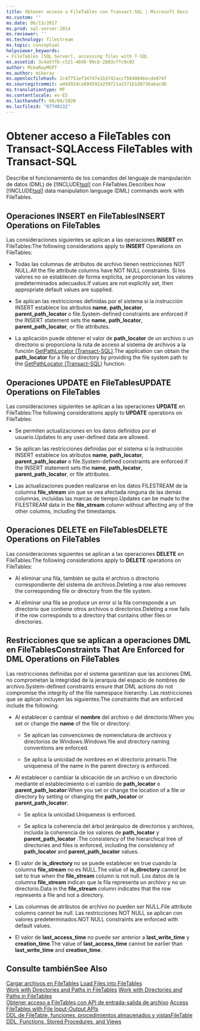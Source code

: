 ```yaml
---
title: Obtener acceso a FileTables con Transact-SQL | Microsoft Docs
ms.custom: ''
ms.date: 06/13/2017
ms.prod: sql-server-2014
ms.reviewer: ''
ms.technology: filestream
ms.topic: conceptual
helpviewer_keywords:
- FileTables [SQL Server], accessing files with T-SQL
ms.assetid: 3c4a5ffb-c521-4696-99cb-2b03cffc9c02
author: MikeRayMSFT
ms.author: mikeray
ms.openlocfilehash: 2c47751ef34747e1b3742accf5040846ecde074f
ms.sourcegitcommit: ad4d92dce894592a259721a1571b1d8736abacdb
ms.translationtype: MT
ms.contentlocale: es-ES
ms.lasthandoff: 08/04/2020
ms.locfileid: "87748132"
---
```

# <a name="access-filetables-with-transact-sql"></a><span data-ttu-id="24c5b-102">Obtener acceso a FileTables con Transact-SQL</span><span class="sxs-lookup"><span data-stu-id="24c5b-102">Access FileTables with Transact-SQL</span></span>
  <span data-ttu-id="24c5b-103">Describe el funcionamiento de los comandos del lenguaje de manipulación de datos (DML) de [!INCLUDE[tsql](../../includes/tsql-md.md)] con FileTables.</span><span class="sxs-lookup"><span data-stu-id="24c5b-103">Describes how [!INCLUDE[tsql](../../includes/tsql-md.md)] data manipulation language (DML) commands work with FileTables.</span></span>  
  
##  <a name="insert-operations-on-filetables"></a><a name="BasicsInsert"></a> <span data-ttu-id="24c5b-104">Operaciones INSERT en FileTables</span><span class="sxs-lookup"><span data-stu-id="24c5b-104">INSERT Operations on FileTables</span></span>  
 <span data-ttu-id="24c5b-105">Las consideraciones siguientes se aplican a las operaciones **INSERT** en FileTables:</span><span class="sxs-lookup"><span data-stu-id="24c5b-105">The following considerations apply to **INSERT** Operations on FileTables:</span></span>  
  
-   <span data-ttu-id="24c5b-106">Todas las columnas de atributos de archivo tienen restricciones NOT NULL.</span><span class="sxs-lookup"><span data-stu-id="24c5b-106">All the file attribute columns have NOT NULL constraints.</span></span> <span data-ttu-id="24c5b-107">Si los valores no se establecen de forma explícita, se proporcionan los valores predeterminados adecuados.</span><span class="sxs-lookup"><span data-stu-id="24c5b-107">If values are not explicitly set, then appropriate default values are supplied.</span></span>  
  
-   <span data-ttu-id="24c5b-108">Se aplican las restricciones definidas por el sistema si la instrucción INSERT establece los atributos **name**, **path_locator**, **parent_path_locator** o file.</span><span class="sxs-lookup"><span data-stu-id="24c5b-108">System-defined constraints are enforced if the INSERT statement sets the **name**, **path_locator**, **parent_path_locator**, or file attributes.</span></span>  
  
-   <span data-ttu-id="24c5b-109">La aplicación puede obtener el valor de **path_locator** de un archivo o un directorio si proporciona la ruta de acceso al sistema de archivos a la función [GetPathLocator &#40;Transact-SQL&#41;](/sql/relational-databases/system-functions/getpathlocator-transact-sql).</span><span class="sxs-lookup"><span data-stu-id="24c5b-109">The application can obtain the **path_locator** for a file or directory by providing the file system path to the [GetPathLocator &#40;Transact-SQL&#41;](/sql/relational-databases/system-functions/getpathlocator-transact-sql) function.</span></span>  
  
##  <a name="update-operations-on-filetables"></a><a name="BasicsUpdate"></a> <span data-ttu-id="24c5b-110">Operaciones UPDATE en FileTables</span><span class="sxs-lookup"><span data-stu-id="24c5b-110">UPDATE Operations on FileTables</span></span>  
 <span data-ttu-id="24c5b-111">Las consideraciones siguientes se aplican a las operaciones **UPDATE** en FileTables:</span><span class="sxs-lookup"><span data-stu-id="24c5b-111">The following considerations apply to **UPDATE** operations on FileTables:</span></span>  
  
-   <span data-ttu-id="24c5b-112">Se permiten actualizaciones en los datos definidos por el usuario.</span><span class="sxs-lookup"><span data-stu-id="24c5b-112">Updates to any user-defined data are allowed.</span></span>  
  
-   <span data-ttu-id="24c5b-113">Se aplican las restricciones definidas por el sistema si la instrucción INSERT establece los atributos **name**, **path_locator**, **parent_path_locator** o file.</span><span class="sxs-lookup"><span data-stu-id="24c5b-113">System-defined constraints are enforced if the INSERT statement sets the **name**, **path_locator**, **parent_path_locator**, or file attributes.</span></span>  
  
-   <span data-ttu-id="24c5b-114">Las actualizaciones pueden realizarse en los datos FILESTREAM de la columna **file_stream** sin que se vea afectada ninguna de las demás columnas, incluidas las marcas de tiempo.</span><span class="sxs-lookup"><span data-stu-id="24c5b-114">Updates can be made to the FILESTREAM data in the **file_stream** column without affecting any of the other columns, including the timestamps.</span></span>  
  
##  <a name="delete-operations-on-filetables"></a><a name="BasicsDelete"></a> <span data-ttu-id="24c5b-115">Operaciones DELETE en FileTables</span><span class="sxs-lookup"><span data-stu-id="24c5b-115">DELETE Operations on FileTables</span></span>  
 <span data-ttu-id="24c5b-116">Las consideraciones siguientes se aplican a las operaciones **DELETE** en FileTables:</span><span class="sxs-lookup"><span data-stu-id="24c5b-116">The following considerations apply to **DELETE** operations on FileTables:</span></span>  
  
-   <span data-ttu-id="24c5b-117">Al eliminar una fila, también se quita el archivo o directorio correspondiente del sistema de archivos.</span><span class="sxs-lookup"><span data-stu-id="24c5b-117">Deleting a row also removes the corresponding file or directory from the file system.</span></span>  
  
-   <span data-ttu-id="24c5b-118">Al eliminar una fila se produce un error si la fila corresponde a un directorio que contiene otros archivos o directorios.</span><span class="sxs-lookup"><span data-stu-id="24c5b-118">Deleting a row fails if the row corresponds to a directory that contains other files or directories.</span></span>  
  
##  <a name="constraints-that-are-enforced-for-dml-operations-on-filetables"></a><a name="BasicsConstraints"></a> <span data-ttu-id="24c5b-119">Restricciones que se aplican a operaciones DML en FileTables</span><span class="sxs-lookup"><span data-stu-id="24c5b-119">Constraints That Are Enforced for DML Operations on FileTables</span></span>  
 <span data-ttu-id="24c5b-120">Las restricciones definidas por el sistema garantizan que las acciones DML no comprometan la integridad de la jerarquía del espacio de nombres de archivo.</span><span class="sxs-lookup"><span data-stu-id="24c5b-120">System-defined constraints ensure that DML actions do not compromise the integrity of the file namespace hierarchy.</span></span> <span data-ttu-id="24c5b-121">Las restricciones que se aplican incluyen las siguientes:</span><span class="sxs-lookup"><span data-stu-id="24c5b-121">The constraints that are enforced include the following:</span></span>  
  
-   <span data-ttu-id="24c5b-122">Al establecer o cambiar el **nombre** del archivo o del directorio:</span><span class="sxs-lookup"><span data-stu-id="24c5b-122">When you set or change the **name** of the file or directory:</span></span>  
  
    -   <span data-ttu-id="24c5b-123">Se aplican las convenciones de nomenclatura de archivos y directorios de Windows.</span><span class="sxs-lookup"><span data-stu-id="24c5b-123">Windows file and directory naming conventions are enforced.</span></span>  
  
    -   <span data-ttu-id="24c5b-124">Se aplica la unicidad de nombres en el directorio primario.</span><span class="sxs-lookup"><span data-stu-id="24c5b-124">The uniqueness of the name in the parent directory is enforced.</span></span>  
  
-   <span data-ttu-id="24c5b-125">Al establecer o cambiar la ubicación de un archivo o un directorio mediante el establecimiento o el cambio de **path_locator** o **parent_path_locator**:</span><span class="sxs-lookup"><span data-stu-id="24c5b-125">When you set or change the location of a file or directory by setting or changing the **path_locator** or **parent_path_locator**:</span></span>  
  
    -   <span data-ttu-id="24c5b-126">Se aplica la unicidad.</span><span class="sxs-lookup"><span data-stu-id="24c5b-126">Uniqueness is enforced.</span></span>  
  
    -   <span data-ttu-id="24c5b-127">Se aplica la coherencia del árbol jerárquico de directorios y archivos, incluida la coherencia de los valores de **path_locator** y **parent_path_locator** .</span><span class="sxs-lookup"><span data-stu-id="24c5b-127">The consistency of the hierarchical tree of directories and files is enforced, including the consistency of **path_locator** and **parent_path_locator** values.</span></span>  
  
-   <span data-ttu-id="24c5b-128">El valor de **is_directory** no se puede establecer en true cuando la columna **file_stream** no es NULL.</span><span class="sxs-lookup"><span data-stu-id="24c5b-128">The value of **is_directory** cannot be set to true when the **file_stream** column is not null.</span></span> <span data-ttu-id="24c5b-129">Los datos de la columna **file_stream** indican que la fila representa un archivo y no un directorio.</span><span class="sxs-lookup"><span data-stu-id="24c5b-129">Data in the **file_stream** column indicates that the row represents a file and not a directory.</span></span>  
  
-   <span data-ttu-id="24c5b-130">Las columnas de atributos de archivo no pueden ser NULL.</span><span class="sxs-lookup"><span data-stu-id="24c5b-130">File attribute columns cannot be null.</span></span> <span data-ttu-id="24c5b-131">Las restricciones NOT NULL se aplican con valores predeterminados.</span><span class="sxs-lookup"><span data-stu-id="24c5b-131">NOT NULL constraints are enforced with default values.</span></span>  
  
-   <span data-ttu-id="24c5b-132">El valor de **last_access_time** no puede ser anterior a **last_write_time** y **creation_time**.</span><span class="sxs-lookup"><span data-stu-id="24c5b-132">The value of **last_access_time** cannot be earlier than **last_write_time** and **creation_time**.</span></span>  
  
## <a name="see-also"></a><span data-ttu-id="24c5b-133">Consulte también</span><span class="sxs-lookup"><span data-stu-id="24c5b-133">See Also</span></span>  
 <span data-ttu-id="24c5b-134">[Cargar archivos en FileTables](load-files-into-filetables.md) </span><span class="sxs-lookup"><span data-stu-id="24c5b-134">[Load Files into FileTables](load-files-into-filetables.md) </span></span>  
 <span data-ttu-id="24c5b-135">[Work with Directories and Paths in FileTables](work-with-directories-and-paths-in-filetables.md) </span><span class="sxs-lookup"><span data-stu-id="24c5b-135">[Work with Directories and Paths in FileTables](work-with-directories-and-paths-in-filetables.md) </span></span>  
 <span data-ttu-id="24c5b-136">[Obtener acceso a FileTables con API de entrada-salida de archivo](access-filetables-with-file-input-output-apis.md) </span><span class="sxs-lookup"><span data-stu-id="24c5b-136">[Access FileTables with File Input-Output APIs](access-filetables-with-file-input-output-apis.md) </span></span>  
 [<span data-ttu-id="24c5b-137">DDL de FileTable, funciones, procedimientos almacenados y vistas</span><span class="sxs-lookup"><span data-stu-id="24c5b-137">FileTable DDL, Functions, Stored Procedures, and Views</span></span>](../views/views.md)  
  
  
